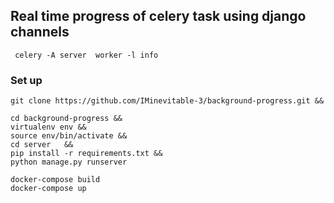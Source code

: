 ## Real time progress of celery task using django channels

` celery -A server  worker -l info`

### Set up

```
git clone https://github.com/IMinevitable-3/background-progress.git &&

cd background-progress &&
virtualenv env &&
source env/bin/activate &&
cd server   &&
pip install -r requirements.txt &&
python manage.py runserver
```

```
docker-compose build
docker-compose up

```
